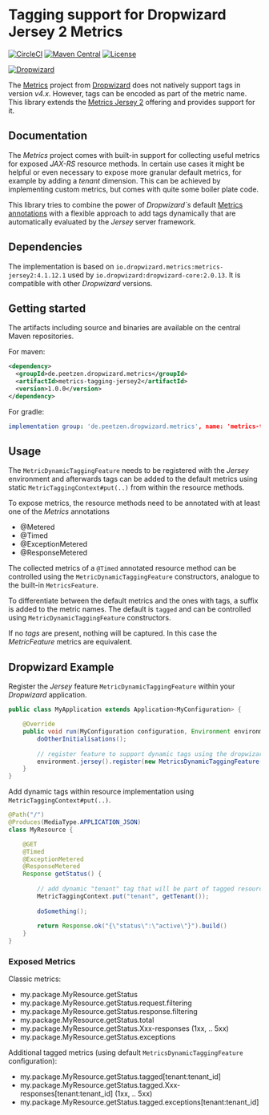 # Tagging support for Dropwizard Jersey 2 Metrics
[![CircleCI](https://img.shields.io/circleci/build/gh/peetzen/dropwizard-metrics-tagging-jersey2)](https://circleci.com/gh/peetzen/dropwizard-metrics-tagging-jersey2)
[![Maven Central](https://img.shields.io/maven-central/v/de.peetzen.dropwizard/dropwizard-metrics-tagging-jersey2)](https://search.maven.org/artifact/de.peetzen.dropwizard/dropwizard-metrics-tagging-jersey2)
[![License](https://img.shields.io/github/license/peetzen/dropwizard-metrics-tagging-jersey2)](http://www.apache.org/licenses/LICENSE-2.0.html)

[![Dropwizard](https://img.shields.io/badge/dropwizard-v2.x-green)](https://github.com/dropwizard/dropwizard)

The [Metrics](https://metrics.dropwizard.io/) project from [Dropwizard](https://www.dropwizard.io/) does not natively 
support tags in version *v4.x*. However, tags can be encoded as part of the metric name. 
This library extends the [Metrics Jersey 2](https://github.com/dropwizard/metrics/tree/release/4.1.x/metrics-jersey2) 
offering and provides support for it.

## Documentation
The _Metrics_ project comes with built-in support for collecting useful metrics for exposed _JAX-RS_ resource methods. In certain
use cases it might be helpful or even necessary to expose more granular default metrics, for example by adding a _tenant_ 
dimension. This can be achieved by implementing custom metrics, but comes with quite some boiler plate code.

This library tries to combine the power of _Dropwizard`s_ default [Metrics annotations](https://github.com/dropwizard/metrics/tree/release/4.1.x/metrics-annotation/src/main/java/com/codahale/metrics/annotation) 
with a flexible approach to add tags dynamically that are automatically evaluated by the _Jersey_ server framework.  

## Dependencies
The implementation is based on `io.dropwizard.metrics:metrics-jersey2:4.1.12.1` used
by `io.dropwizard:dropwizard-core:2.0.13`. It is compatible with other _Dropwizard_ versions.


## Getting started
The artifacts including source and binaries are available on the central Maven repositories.

For maven: 
```xml
<dependency>
  <groupId>de.peetzen.dropwizard.metrics</groupId>
  <artifactId>metrics-tagging-jersey2</artifactId>
  <version>1.0.0</version>
</dependency>
```

For gradle:
```yaml
implementation group: 'de.peetzen.dropwizard.metrics', name: 'metrics-tagging-jersey2', version: '1.0.0'
```

## Usage
The `MetricDynamicTaggingFeature` needs to be registered with the _Jersey_ environment and afterwards
tags can be added to the default metrics using static `MetricTaggingContext#put(..)` from within the resource methods.

To expose metrics, the resource methods need to be annotated with at least one of the _Metrics_ annotations
* @Metered
* @Timed
* @ExceptionMetered
* @ResponseMetered

The collected metrics of a `@Timed` annotated resource method can be controlled using the 
`MetricDynamicTaggingFeature` constructors, analogue to the built-in `MetricsFeature`.

To differentiate between the default metrics and the ones with tags, a suffix is added to the metric names.
The default is `tagged` and can be controlled using `MetricDynamicTaggingFeature` constructors.

If no _tags_ are present, nothing will be captured. In this case the _MetricFeature_ metrics are equivalent.
 

## Dropwizard Example

Register the _Jersey_ feature `MetricDynamicTaggingFeature` within your _Dropwizard_ application.
```java
public class MyApplication extends Application<MyConfiguration> {

    @Override
    public void run(MyConfiguration configuration, Environment environment) {
        doOtherInitialisations();
        
        // register feature to support dynamic tags using the dropwizard default annotation names
        environment.jersey().register(new MetricsDynamicTaggingFeature(environment.metrics()));
    }
}
```

Add dynamic tags within resource implementation using `MetricTaggingContext#put(..)`.
```java
@Path("/")
@Produces(MediaType.APPLICATION_JSON)
class MyResource {

    @GET
    @Timed
    @ExceptionMetered
    @ResponseMetered
    Response getStatus() {
    
        // add dynamic "tenant" tag that will be part of tagged resource metrics
        MetricTaggingContext.put("tenant", getTenant());
        
        doSomething();
        
        return Response.ok("{\"status\":\"active\"}").build()
    }
}
```
    
### Exposed Metrics

Classic metrics:
* my.package.MyResource.getStatus
* my.package.MyResource.getStatus.request.filtering 
* my.package.MyResource.getStatus.response.filtering
* my.package.MyResource.getStatus.total
* my.package.MyResource.getStatus.Xxx-responses (1xx, .. 5xx)
* my.package.MyResource.getStatus.exceptions

Additional tagged metrics (using default `MetricsDynamicTaggingFeature` configuration):
* my.package.MyResource.getStatus.tagged[tenant:tenant_id]
* my.package.MyResource.getStatus.tagged.Xxx-responses[tenant:tenant_id] (1xx, .. 5xx)
* my.package.MyResource.getStatus.tagged.exceptions[tenant:tenant_id]
